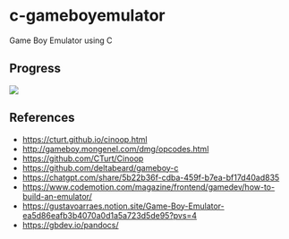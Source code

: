 # c-gameboyemulator
Game Boy Emulator using C

## Progress

![](https://geps.dev/progress/20)

## References
* https://cturt.github.io/cinoop.html
* http://gameboy.mongenel.com/dmg/opcodes.html
* https://github.com/CTurt/Cinoop
* https://github.com/deltabeard/gameboy-c
* https://chatgpt.com/share/5b22b36f-cdba-459f-b7ea-bf17d40ad835
* https://www.codemotion.com/magazine/frontend/gamedev/how-to-build-an-emulator/
* https://gustavoarraes.notion.site/Game-Boy-Emulator-ea5d86eafb3b4070a0d1a5a723d5de95?pvs=4
* https://gbdev.io/pandocs/
